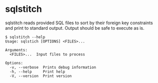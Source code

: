 # sqlstitch

sqlstitch reads provided SQL files to sort by their foreign key constraints and print to standard output. Output should be safe to execute as is.

```shell
$ sqlstitch --help
Usage: sqlstich [OPTIONS] <FILES>...

Arguments:
  <FILES>...  Input files to process

Options:
  -v, --verbose  Prints debug information
  -h, --help     Print help
  -V, --version  Print version
```
